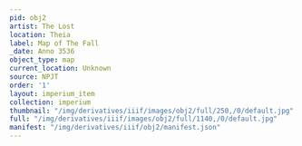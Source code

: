 ```yaml
---
pid: obj2
artist: The Lost
location: Theia
label: Map of The Fall
_date: Anno 3536
object_type: map
current_location: Unknown
source: NPJT
order: '1'
layout: imperium_item
collection: imperium
thumbnail: "/img/derivatives/iiif/images/obj2/full/250,/0/default.jpg"
full: "/img/derivatives/iiif/images/obj2/full/1140,/0/default.jpg"
manifest: "/img/derivatives/iiif/obj2/manifest.json"
---
```

